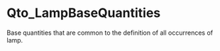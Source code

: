 # Qto_LampBaseQuantities

Base quantities that are common to the definition of all occurrences of lamp.
